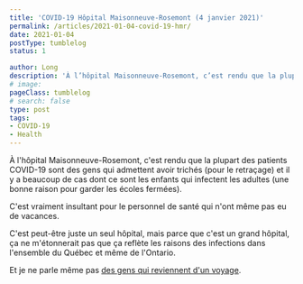```yaml
---
title: 'COVID-19 Hôpital Maisonneuve-Rosemont (4 janvier 2021)'
permalink: /articles/2021-01-04-covid-19-hmr/
date: 2021-01-04
postType: tumblelog
status: 1

author: Long
description: 'À l’hôpital Maisonneuve-Rosemont, c’est rendu que la plupart des patients COVID-19 sont des gens qui admettent avoir trichés (pour le retraçage) et il y a beaucoup de cas dont ce sont les enfants qui infectent les adultes (une bonne raison pour garder les écoles fermées).'
# image:
pageClass: tumblelog
# search: false
type: post
tags:
- COVID-19
- Health
---
```


À l'hôpital Maisonneuve-Rosemont, c'est rendu que la plupart des patients COVID-19 sont des gens qui admettent avoir trichés (pour le retraçage) et il y a beaucoup de cas dont ce sont les enfants qui infectent les adultes (une bonne raison pour garder les écoles fermées).

C'est vraiment insultant pour le personnel de santé qui n'ont même pas eu de vacances.

C'est peut-être juste un seul hôpital, mais parce que c'est un grand hôpital, ça ne m'étonnerait pas que ça reflète les raisons des infections dans l'ensemble du Québec et même de l'Ontario.

Et je ne parle même pas <a href="https://www.tvanouvelles.ca/2021/01/03/retour-de-voyage--deja-des-contacts-des-latterrissage">des gens qui reviennent d'un voyage</a>.
